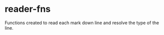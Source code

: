 # reader-fns

Functions created to read each mark down line and resolve the type of the line.

<!--
<!--
TODO: populate this file with documentation from each of the reader functions.
-->

